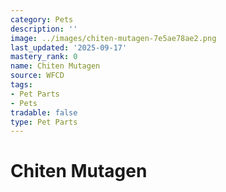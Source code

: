 ```yaml
---
category: Pets
description: ''
image: ../images/chiten-mutagen-7e5ae78ae2.png
last_updated: '2025-09-17'
mastery_rank: 0
name: Chiten Mutagen
source: WFCD
tags:
- Pet Parts
- Pets
tradable: false
type: Pet Parts
---
```


# Chiten Mutagen

